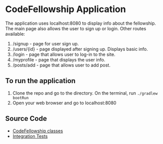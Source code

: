 # CodeFellowship Application
The application uses localhost:8080 to display info about the fellowship. The main page also allows the user to sign up or login. Other routes available:
1. /signup - page for user sign up.
2. /users/{id} - page displayed after signing up. Displays basic info.
3. /login - page that allows user to log-in to the site.
4. /myprofile - page that displays the user info.
5. /posts/add - page that allows user to add post.

## To run the application
1. Clone the repo and go to the directory. On the terminal, run `./gradlew bootRun`
2. Open your web browser and go to localhost:8080

## Source Code
* [CodeFellowship classes](./src/main/java/com.fernj.lab401.codefellowship)
* [Integration Tests](./src/test/java/com.fernj.lab401.codefellowship)
